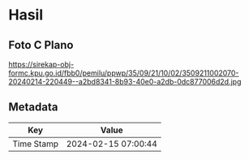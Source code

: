 # Hasil

## Foto C Plano

https://sirekap-obj-formc.kpu.go.id/fbb0/pemilu/ppwp/35/09/21/10/02/3509211002070-20240214-220449--a2bd8341-8b93-40e0-a2db-0dc877006d2d.jpg


## Metadata

| Key        | Value               |
| ---------- | ------------------- |
| Time Stamp | 2024-02-15 07:00:44 |



